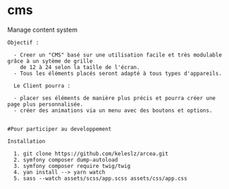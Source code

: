 # cms
  Manage content system

    Objectif : 

      - Creer un "CMS" basé sur une utilisation facile et très modulable grâce à un sytème de grille
        de 12 à 24 selon la taille de l'écran. 
      - Tous les éléments placés seront adapté à tous types d'appareils.

      Le Client pourra : 

      - placer ses éléments de manière plus précis et pourra créer une page plus personnalisée.
      - créer des animations via un menu avec des boutons et options.


    #Pour participer au developpement

    Installation

      1. git clone https://github.com/keleslz/arcea.git
      2. symfony composer dump-autoload
      3. symfony composer require twig/twig
      4. yan install --> yarn watch 
      5. sass --watch assets/scss/app.scss assets/css/app.css